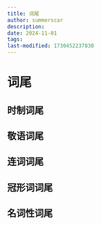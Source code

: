 ```yaml
---
title: 词尾
author: summerscar
description:
date: 2024-11-01
tags:
last-modified: 1730452237830
---
```


# 词尾
## 时制词尾
## 敬语词尾
## 连词词尾
## 冠形词词尾
## 名词性词尾
